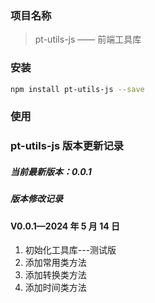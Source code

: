 ### 项目名称

> pt-utils-js —— 前端工具库

### 安装

```sh
npm install pt-utils-js --save
```

### 使用

### pt-utils-js 版本更新记录

##### 当前最新版本：0.0.1

##### 版本修改记录

#### V0.0.1—2024 年 5 月 14 日

1. 初始化工具库---测试版
2. 添加常用类方法
3. 添加转换类方法
4. 添加时间类方法

